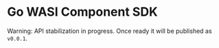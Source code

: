# Go WASI Component SDK

Warning: API stabilization in progress. Once ready it will be published as `v0.0.1`.
